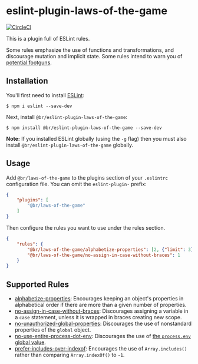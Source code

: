 # eslint-plugin-laws-of-the-game
[![CircleCI](https://circleci.com/gh/bleacherreport/eslint-plugin-laws-of-the-game/tree/master.svg?style=svg)](https://circleci.com/gh/bleacherreport/eslint-plugin-laws-of-the-game/tree/master)

This is a plugin full of ESLint rules.

Some rules emphasize the use of functions and transformations, and discourage mutation and implicit state.
Some rules intend to warn you of [potential footguns][PillarsOfJS].


## Installation

You'll first need to install [ESLint]:

```
$ npm i eslint --save-dev
```

Next, install `@br/eslint-plugin-laws-of-the-game`:

```
$ npm install @br/eslint-plugin-laws-of-the-game --save-dev
```

**Note:** If you installed ESLint globally (using the `-g` flag) then you must also install `@br/eslint-plugin-laws-of-the-game` globally.

## Usage

Add `@br/laws-of-the-game` to the plugins section of your `.eslintrc` configuration file. You can omit the `eslint-plugin-` prefix:

```json
{
    "plugins": [
        "@br/laws-of-the-game"
    ]
}
```


Then configure the rules you want to use under the rules section.

```json
{
    "rules": {
        "@br/laws-of-the-game/alphabetize-properties": [2, {"limit": 3}],
        "@br/laws-of-the-game/no-assign-in-case-without-braces": 1
    }
}
```

## Supported Rules

* [alphabetize-properties]: Encourages keeping an object's properties in alphabetical order if there are more than a given number of properties.
* [no-assign-in-case-without-braces]: Discourages assigning a variable in a `case` statement, unless it is wrapped in braces creating new scope.
* [no-unauthorized-global-properties]: Discourages the use of nonstandard properties of the `global` object.
* [no-use-entire-process-dot-env]: Discourages the use of [the `process.env` global value][Process-dot-env].
* [prefer-includes-over-indexof]: Encourages the use of `Array.includes()` rather than comparing `Array.indexOf()` to `-1`.



[alphabetize-properties]: ./lib/rules/alphabetize-properties.md
[no-assign-in-case-without-braces]: ./lib/rules/no-assign-in-case-without-braces.md
[no-unauthorized-global-properties]: ./lib/rules/no-unauthorized-global-properties.md
[no-use-entire-process-dot-env]: ./lib/rules/no-use-entire-process-dot-env.md
[prefer-includes-over-indexof]: ./lib/rules/prefer-includes-over-indexof.md
[ESLint]: http://eslint.org
[PillarsOfJS]: https://medium.com/javascript-scene/the-two-pillars-of-javascript-ee6f3281e7f3
[Process-dot-env]: https://nodejs.org/api/process.html#process_process_env
